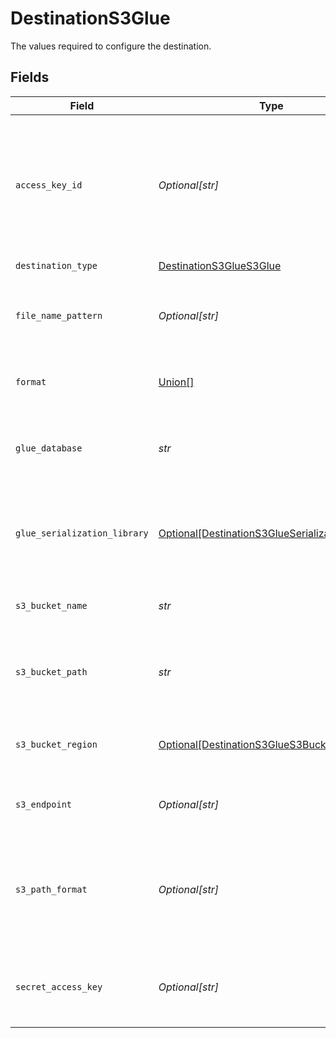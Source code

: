 # DestinationS3Glue

The values required to configure the destination.


## Fields

| Field                                                                                                                                                                                                                                                           | Type                                                                                                                                                                                                                                                            | Required                                                                                                                                                                                                                                                        | Description                                                                                                                                                                                                                                                     | Example                                                                                                                                                                                                                                                         |
| --------------------------------------------------------------------------------------------------------------------------------------------------------------------------------------------------------------------------------------------------------------- | --------------------------------------------------------------------------------------------------------------------------------------------------------------------------------------------------------------------------------------------------------------- | --------------------------------------------------------------------------------------------------------------------------------------------------------------------------------------------------------------------------------------------------------------- | --------------------------------------------------------------------------------------------------------------------------------------------------------------------------------------------------------------------------------------------------------------- | --------------------------------------------------------------------------------------------------------------------------------------------------------------------------------------------------------------------------------------------------------------- |
| `access_key_id`                                                                                                                                                                                                                                                 | *Optional[str]*                                                                                                                                                                                                                                                 | :heavy_minus_sign:                                                                                                                                                                                                                                              | The access key ID to access the S3 bucket. Airbyte requires Read and Write permissions to the given bucket. Read more <a href="https://docs.aws.amazon.com/general/latest/gr/aws-sec-cred-types.html#access-keys-and-secret-access-keys">here</a>.              | A012345678910EXAMPLE                                                                                                                                                                                                                                            |
| `destination_type`                                                                                                                                                                                                                                              | [DestinationS3GlueS3Glue](../../models/shared/destinations3glues3glue.md)                                                                                                                                                                                       | :heavy_check_mark:                                                                                                                                                                                                                                              | N/A                                                                                                                                                                                                                                                             |                                                                                                                                                                                                                                                                 |
| `file_name_pattern`                                                                                                                                                                                                                                             | *Optional[str]*                                                                                                                                                                                                                                                 | :heavy_minus_sign:                                                                                                                                                                                                                                              | The pattern allows you to set the file-name format for the S3 staging file(s)                                                                                                                                                                                   | {date}                                                                                                                                                                                                                                                          |
| `format`                                                                                                                                                                                                                                                        | [Union[]](../../models/shared/destinations3glueoutputformat.md)                                                                                                                                                                                                 | :heavy_check_mark:                                                                                                                                                                                                                                              | Format of the data output. See <a href="https://docs.airbyte.com/integrations/destinations/s3/#supported-output-schema">here</a> for more details                                                                                                               |                                                                                                                                                                                                                                                                 |
| `glue_database`                                                                                                                                                                                                                                                 | *str*                                                                                                                                                                                                                                                           | :heavy_check_mark:                                                                                                                                                                                                                                              | Name of the glue database for creating the tables, leave blank if no integration                                                                                                                                                                                | airbyte_database                                                                                                                                                                                                                                                |
| `glue_serialization_library`                                                                                                                                                                                                                                    | [Optional[DestinationS3GlueSerializationLibrary]](../../models/shared/destinations3glueserializationlibrary.md)                                                                                                                                                 | :heavy_minus_sign:                                                                                                                                                                                                                                              | The library that your query engine will use for reading and writing data in your lake.                                                                                                                                                                          |                                                                                                                                                                                                                                                                 |
| `s3_bucket_name`                                                                                                                                                                                                                                                | *str*                                                                                                                                                                                                                                                           | :heavy_check_mark:                                                                                                                                                                                                                                              | The name of the S3 bucket. Read more <a href="https://docs.aws.amazon.com/AmazonS3/latest/userguide/create-bucket-overview.html">here</a>.                                                                                                                      | airbyte_sync                                                                                                                                                                                                                                                    |
| `s3_bucket_path`                                                                                                                                                                                                                                                | *str*                                                                                                                                                                                                                                                           | :heavy_check_mark:                                                                                                                                                                                                                                              | Directory under the S3 bucket where data will be written. Read more <a href="https://docs.airbyte.com/integrations/destinations/s3#:~:text=to%20format%20the-,bucket%20path,-%3A">here</a>                                                                      | data_sync/test                                                                                                                                                                                                                                                  |
| `s3_bucket_region`                                                                                                                                                                                                                                              | [Optional[DestinationS3GlueS3BucketRegion]](../../models/shared/destinations3glues3bucketregion.md)                                                                                                                                                             | :heavy_minus_sign:                                                                                                                                                                                                                                              | The region of the S3 bucket. See <a href="https://docs.aws.amazon.com/AWSEC2/latest/UserGuide/using-regions-availability-zones.html#concepts-available-regions">here</a> for all region codes.                                                                  |                                                                                                                                                                                                                                                                 |
| `s3_endpoint`                                                                                                                                                                                                                                                   | *Optional[str]*                                                                                                                                                                                                                                                 | :heavy_minus_sign:                                                                                                                                                                                                                                              | Your S3 endpoint url. Read more <a href="https://docs.aws.amazon.com/general/latest/gr/s3.html#:~:text=Service%20endpoints-,Amazon%20S3%20endpoints,-When%20you%20use">here</a>                                                                                 | http://localhost:9000                                                                                                                                                                                                                                           |
| `s3_path_format`                                                                                                                                                                                                                                                | *Optional[str]*                                                                                                                                                                                                                                                 | :heavy_minus_sign:                                                                                                                                                                                                                                              | Format string on how data will be organized inside the S3 bucket directory. Read more <a href="https://docs.airbyte.com/integrations/destinations/s3#:~:text=The%20full%20path%20of%20the%20output%20data%20with%20the%20default%20S3%20path%20format">here</a> | ${NAMESPACE}/${STREAM_NAME}/${YEAR}_${MONTH}_${DAY}_${EPOCH}_                                                                                                                                                                                                   |
| `secret_access_key`                                                                                                                                                                                                                                             | *Optional[str]*                                                                                                                                                                                                                                                 | :heavy_minus_sign:                                                                                                                                                                                                                                              | The corresponding secret to the access key ID. Read more <a href="https://docs.aws.amazon.com/general/latest/gr/aws-sec-cred-types.html#access-keys-and-secret-access-keys">here</a>                                                                            | a012345678910ABCDEFGH/AbCdEfGhEXAMPLEKEY                                                                                                                                                                                                                        |